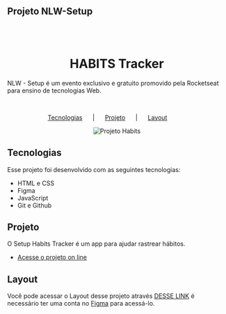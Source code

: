 ## Projeto NLW-Setup
<br>
<br>
<h1 align="center">HABITS Tracker</h1>

NLW - Setup é um evento exclusivo e gratuito promovido pela Rocketseat 
para ensino de tecnologias Web.

<br>

 <p align="center">
    <a href="#-tecnologias">Tecnologias</a>&nbsp; &nbsp; &nbsp; |&nbsp; &nbsp; &nbsp;
    <a href="#-projeto">Projeto</a>&nbsp; &nbsp; &nbsp; |&nbsp; &nbsp; &nbsp;
    <a href="#-Layout">Layout</a>&nbsp; &nbsp; &nbsp; &nbsp; &nbsp; &nbsp;

<br>

<p align="center">
    <img alt="Projeto Habits" scr="./preview.jpg">

<br>

## Tecnologias

Esse projeto foi desenvolvido com as seguintes tecnologias:
* HTML e CSS
* Figma
* JavaScript
* Git e Github


## Projeto 

O Setup Habits Tracker é um app para ajudar rastrear hábitos.

- [Acesse o projeto on line]( https://cpieragnoli.github.io/Projeto-NLW-Setup/)


## Layout 

Você pode acessar o Layout desse projeto através
[DESSE LINK](https://www.figma.com/file/0wInodsEsEe33FvpuPu7V5/Habits-(e)-(Community)?node-id=75%3A128&t=7RJqQQrDkttjETb0-0) é necessário ter uma conta no
[Figma](https://figma.com) para acessá-lo.




    
    



